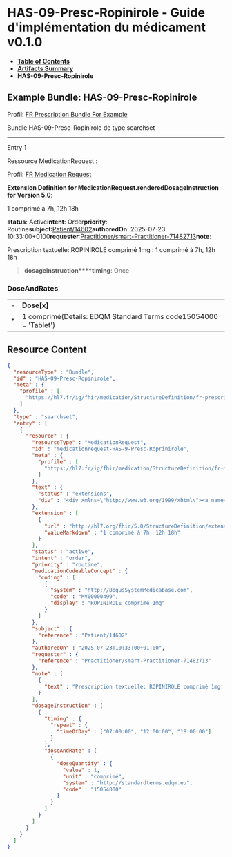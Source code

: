 # HAS-09-Presc-Ropinirole - Guide d'implémentation du médicament v0.1.0

* [**Table of Contents**](toc.md)
* [**Artifacts Summary**](artifacts.md)
* **HAS-09-Presc-Ropinirole**

## Example Bundle: HAS-09-Presc-Ropinirole

Profil: [FR Prescription Bundle For Example](StructureDefinition-fr-prescription-bundle-for-example.md)

Bundle HAS-09-Presc-Ropinirole de type searchset

-------

Entry 1

Ressource MedicationRequest :

> 

Profil: [FR Medication Request](StructureDefinition-fr-medicationrequest.md)

**Extension Definition for MedicationRequest.renderedDosageInstruction for Version 5.0**:

1 comprimé à 7h, 12h 18h

**status**: Active**intent**: Order**priority**: Routine**subject**:[Patient/14602](Patient/14602)**authoredOn**: 2025-07-23 10:33:00+0100**requester**:[Practitioner/smart-Practitioner-71482713](Practitioner/smart-Practitioner-71482713)**note**:
> 

Prescription textuelle: ROPINIROLE comprimé 1mg : 1 comprimé à 7h, 12h 18h


> **dosageInstruction****timing**: Once

### DoseAndRates

| | |
| :--- | :--- |
| - | **Dose[x]** |
| * | 1 comprimé(Details: EDQM Standard Terms code15054000 = 'Tablet') |





## Resource Content

```json
{
  "resourceType" : "Bundle",
  "id" : "HAS-09-Presc-Ropinirole",
  "meta" : {
    "profile" : [
      "https://hl7.fr/ig/fhir/medication/StructureDefinition/fr-prescription-bundle-for-example"
    ]
  },
  "type" : "searchset",
  "entry" : [
    {
      "resource" : {
        "resourceType" : "MedicationRequest",
        "id" : "medicationrequest-HAS-9-Presc-Roprinirole",
        "meta" : {
          "profile" : [
            "https://hl7.fr/ig/fhir/medication/StructureDefinition/fr-medicationrequest"
          ]
        },
        "text" : {
          "status" : "extensions",
          "div" : "<div xmlns=\"http://www.w3.org/1999/xhtml\"><a name=\"MedicationRequest_medicationrequest-HAS-9-Presc-Roprinirole\"> </a><p class=\"res-header-id\"><b>Narratif généré : PrescriptionMédicamenteuseTODO medicationrequest-HAS-9-Presc-Roprinirole</b></p><a name=\"medicationrequest-HAS-9-Presc-Roprinirole\"> </a><a name=\"hcmedicationrequest-HAS-9-Presc-Roprinirole\"> </a><div style=\"display: inline-block; background-color: #d9e0e7; padding: 6px; margin: 4px; border: 1px solid #8da1b4; border-radius: 5px; line-height: 60%\"><p style=\"margin-bottom: 0px\"/><p style=\"margin-bottom: 0px\">Profil: <a href=\"StructureDefinition-fr-medicationrequest.html\">FR Medication Request</a></p></div><p><b>Extension Definition for MedicationRequest.renderedDosageInstruction for Version 5.0</b>: </p><div><p>1 comprimé à 7h, 12h 18h</p>\n</div><p><b>status</b>: Active</p><p><b>intent</b>: Order</p><p><b>priority</b>: Routine</p><p><b>medication</b>: <span title=\"Codes:{http://BogusSystemMedicabase.com MV00000499}\">ROPINIROLE comprimé 1mg</span></p><p><b>subject</b>: <a href=\"Patient/14602\">Patient/14602</a></p><p><b>authoredOn</b>: 2025-07-23 10:33:00+0100</p><p><b>requester</b>: <a href=\"Practitioner/smart-Practitioner-71482713\">Practitioner/smart-Practitioner-71482713</a></p><p><b>note</b>: </p><blockquote><div><p>Prescription textuelle: ROPINIROLE comprimé 1mg : 1 comprimé à 7h, 12h 18h</p>\n</div></blockquote><blockquote><p><b>dosageInstruction</b></p><p><b>timing</b>: Once</p><h3>DoseAndRates</h3><table class=\"grid\"><tr><td style=\"display: none\">-</td><td><b>Dose[x]</b></td></tr><tr><td style=\"display: none\">*</td><td>1 comprimé<span style=\"background: LightGoldenRodYellow\"> (Details: EDQM Standard Terms  code15054000 = 'Tablet')</span></td></tr></table></blockquote></div>"
        },
        "extension" : [
          {
            "url" : "http://hl7.org/fhir/5.0/StructureDefinition/extension-MedicationRequest.renderedDosageInstruction",
            "valueMarkdown" : "1 comprimé à 7h, 12h 18h"
          }
        ],
        "status" : "active",
        "intent" : "order",
        "priority" : "routine",
        "medicationCodeableConcept" : {
          "coding" : [
            {
              "system" : "http://BogusSystemMedicabase.com",
              "code" : "MV00000499",
              "display" : "ROPINIROLE comprimé 1mg"
            }
          ]
        },
        "subject" : {
          "reference" : "Patient/14602"
        },
        "authoredOn" : "2025-07-23T10:33:00+01:00",
        "requester" : {
          "reference" : "Practitioner/smart-Practitioner-71482713"
        },
        "note" : [
          {
            "text" : "Prescription textuelle: ROPINIROLE comprimé 1mg : 1 comprimé à 7h, 12h 18h"
          }
        ],
        "dosageInstruction" : [
          {
            "timing" : {
              "repeat" : {
                "timeOfDay" : ["07:00:00", "12:00:00", "18:00:00"]
              }
            },
            "doseAndRate" : [
              {
                "doseQuantity" : {
                  "value" : 1,
                  "unit" : "comprimé",
                  "system" : "http://standardterms.edqm.eu",
                  "code" : "15054000"
                }
              }
            ]
          }
        ]
      }
    }
  ]
}

```
